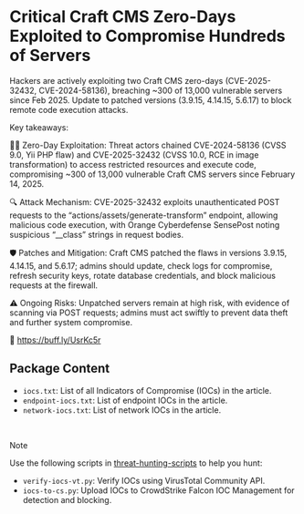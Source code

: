 # Critical Craft CMS Zero-Days Exploited to Compromise Hundreds of Servers

Hackers are actively exploiting two Craft CMS zero-days (CVE-2025-32432, CVE-2024-58136), breaching ~300 of 13,000 vulnerable servers since Feb 2025. Update to patched versions (3.9.15, 4.14.15, 5.6.17) to block remote code execution attacks.

Key takeaways:

🕵️‍♂️ Zero-Day Exploitation: Threat actors chained CVE-2024-58136 (CVSS 9.0, Yii PHP flaw) and CVE-2025-32432 (CVSS 10.0, RCE in image transformation) to access restricted resources and execute code, compromising ~300 of 13,000 vulnerable Craft CMS servers since February 14, 2025.

🔍 Attack Mechanism: CVE-2025-32432 exploits unauthenticated POST requests to the “actions/assets/generate-transform” endpoint, allowing malicious code execution, with Orange Cyberdefense SensePost noting suspicious “\_\_class” strings in request bodies.

🛡️ Patches and Mitigation: Craft CMS patched the flaws in versions 3.9.15, 4.14.15, and 5.6.17; admins should update, check logs for compromise, refresh security keys, rotate database credentials, and block malicious requests at the firewall.

⚠️ Ongoing Risks: Unpatched servers remain at high risk, with evidence of scanning via POST requests; admins must act swiftly to prevent data theft and further system compromise.

🔗 https://buff.ly/UsrKc5r

## Package Content

- `iocs.txt`: List of all Indicators of Compromise (IOCs) in the article.
- `endpoint-iocs.txt`: List of endpoint IOCs in the article.
- `network-iocs.txt`: List of network IOCs in the article.

<br>

> [!NOTE]
> Use the following scripts in [threat-hunting-scripts](../../threat-hunting-scripts/) to help you hunt:
>
> - `verify-iocs-vt.py`: Verify IOCs using VirusTotal Community API.
> - `iocs-to-cs.py`: Upload IOCs to CrowdStrike Falcon IOC Management for detection and blocking.
